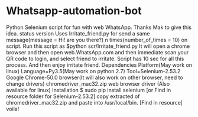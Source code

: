 # Whatsapp-automation-bot
Python Selenium script for fun with web WhatsApp. Thanks Mak to give this idea.  status version  Uses Irritate_friend.py for send a same message(message = Hi! are you there?) n times(number_of_times = 10) on script. Run this script as $python scr/Irritate_friend.py It will open a chrome browser and then open web.WhatsApp.com and then immediate scan your QR code to login, and select friend to irritate. Script has 10 sec for all this process. And then enjoy irritate friend.  Dependencies Platform(May work on linux) Language=Py3.5(May work on python 2.7) Tool=Selenium-2.53.2 Google Chrome-50.0 browser(It will also work on other browser, need to change drivers) chromedriver_mac32.zip web browser driver (Also available for linux) Installation $ sudo pip install selenium [or Find in resource folder for Selenium-2.53.2] copy extracted of chromedriver_mac32.zip and paste into /usr/local/bin. [Find in resource] voila!
